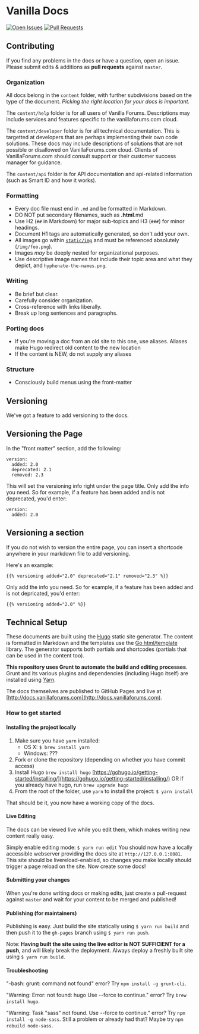 # Vanilla Docs

[![Open Issues](http://img.shields.io/github/issues/vanilla/docs.svg?style=flat)](https://github.com/vanilla/docs/issues) [![Pull Requests](http://img.shields.io/github/issues-pr/vanilla/docs.svg?style=flat)](https://github.com/vanilla/docs/pulls)

## Contributing

If you find any problems in the docs or have a question, open an issue. Please submit edits & additions as __pull requests__ against `master`.

### Organization

All docs belong in the `content` folder, with further subdivisions based on the type of the document. *Picking the right location for your docs is important.*

The `content/help` folder is for all users of Vanilla Forums. Descriptions may include services and features specific to the vanillaforums.com cloud.

The `content/developer` folder is for all technical documentation. This is targetted at developers that are perhaps implementing their own code solutions. These docs may include descriptions of solutions that are not possible or disallowed on VanillaForums.com cloud. Clients of VanillaForums.com should consult support or their customer success manager for guidance.

The `content/api` folder is for API documentation and api-related information (such as Smart ID and how it works).

### Formatting

* Every doc file must end in `.md` and be formatted in Markdown.
* DO NOT put secondary filenames, such as <document>**.html**.md
* Use H2 (`##` in Markdown) for major sub-topics and H3 (`###`) for minor headings.
* Document H1 tags are automatically generated, so don't add your own.
* All images go within [`static/img`](static/img) and must be referenced absolutely (`/img/foo.png`).
* Images *may* be deeply nested for organizational purposes.
* Use descriptive image names that include their topic area and what they depict, and `hyphenate-the-names.png`.

### Writing

* Be brief but clear.
* Carefully consider organization.
* Cross-reference with links liberally.
* Break up long sentences and paragraphs.

### Porting docs

* If you're moving a doc from an old site to this one, use aliases. Aliases make Hugo redirect old content to the new location
* If the content is NEW, do not supply any aliases

### Structure

 * Consciously build menus using the front-matter


## Versioning

We've got a feature to add versioning to the docs. 

## Versioning the Page
In the "front matter" section, add the following:

~~~
version:
  added: 2.0
  deprecated: 2.1
  removed: 2.3
~~~

This will set the versioning info right under the page title. Only add the info you need. So for example, if a feature has been added and is not deprecated, you'd enter:

~~~
version:
  added: 2.0
~~~


## Versioning a section

If you do not wish to version the entire page, you can insert a shortcode anywhere in your markdown file to add versioning.

Here's an example:

~~~
{{% versioning added="2.0" deprecated="2.1" removed="2.3" %}}
~~~

Only add the info you need. So for example, if a feature has been added and is not depricated, you'd enter:

~~~
{{% versioning added="2.0" %}}
~~~


## Technical Setup

These documents are built using the [Hugo](https://gohugo.io) static site generator. The content is formatted in Markdown and the templates use the [Go html/template](http://gohugo.io/templates/go-templates/) library. The generator supports both partials and shortcodes (partials that can be used in the content too).

__This repository uses Grunt to automate the build and editing processes__. Grunt and its various plugins and dependencies (including Hugo itself) are installed using [Yarn](https://yarnpkg.com/).

The docs themselves are published to GitHub Pages and live at [http://docs.vanillaforums.com](http://docs.vanillaforums.com).

### How to get started

#### Installing the project locally

1. Make sure you have `yarn` installed:
	* OS X: `$ brew install yarn`
	* Windows: ???
2. Fork or clone the repository (depending on whether you have commit access)
3. Install Hugo `brew install hugo` [https://gohugo.io/getting-started/installing/](https://gohugo.io/getting-started/installing/) OR if you already have hugo, run `brew upgrade hugo`
4. From the root of the folder, use `yarn` to install the project: `$ yarn install`

That should be it, you now have a working copy of the docs.

#### Live Editing 

The docs can be viewed live while you edit them, which makes writing new content really easy. 

Simply enable editing mode: `$ yarn run edit`
You should now have a locally accessible webserver providing the docs site at `http://127.0.0.1:8081`. This site should be livereload-enabled, so changes you make locally should trigger a page reload on the site. Now create some docs!

#### Submitting your changes

When you're done writing docs or making edits, just create a pull-request against `master` and wait for your content to be merged and published!

#### Publishing (for maintainers)

Publishing is easy. Just build the site statically using `$ yarn run build` and then push it to the `gh-pages` branch using `$ yarn run push`. 

Note: **Having built the site using the live editor is NOT SUFFICIENT for a push**, and will likely break the deployment. Always deploy a freshly built site using `$ yarn run build`.

#### Troubleshooting

"-bash: grunt: command not found" error? Try `npm install -g grunt-cli`.

"Warning: Error: not found: hugo Use --force to continue." error? Try `brew install hugo`.

"Warning: Task "sass" not found. Use --force to continue." error? Try `npm install -g node-sass`. Still a problem or already had that? Maybe try `npm rebuild node-sass`.

